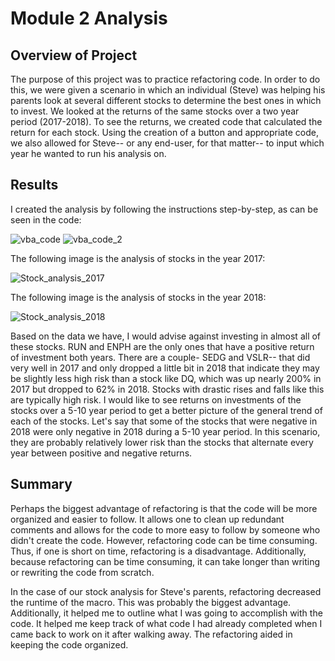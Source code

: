 # Module 2 Analysis
## Overview of Project
The purpose of this project was to practice refactoring code. In order to do this, we were given a scenario in which an individual (Steve) was helping his parents look at several different stocks to determine the best ones in which to invest. We looked at the returns of the same stocks over a two year period (2017-2018). To see the returns, we created code that calculated the return for each stock. Using the creation of a button and appropriate code, we also allowed for Steve-- or any end-user, for that matter-- to input which year he wanted to run his analysis on.
## Results
I created the analysis by following the instructions step-by-step, as can be seen in the code:

![vba_code](https://user-images.githubusercontent.com/94420548/149050156-a2bc12f1-3655-42e7-b0a3-2a7cd09132f1.png)
![vba_code_2](https://user-images.githubusercontent.com/94420548/149050232-2772a90d-acc2-4316-8775-132b232bf096.png)


The following image is the analysis of stocks in the year 2017:

![Stock_analysis_2017](https://user-images.githubusercontent.com/94420548/148861041-744177bd-1a5c-424b-b41c-e832d8a11da0.png)

The following image is the analysis of stocks in the year 2018:

![Stock_analysis_2018](https://user-images.githubusercontent.com/94420548/148861078-96616807-6bc3-40cd-a046-080a5b267fbb.png)

Based on the data we have, I would advise against investing in almost all of these stocks. RUN and ENPH are the only ones that have a positive return of investment both years. There are a couple- SEDG and VSLR-- that did very well in 2017 and only dropped a little bit in 2018 that indicate they may be slightly less high risk than a stock like DQ, which was up nearly 200% in 2017 but dropped to 62% in 2018. Stocks with drastic rises and falls like this are typically high risk. I would like to see returns on investments of the stocks over a 5-10 year period to get a better picture of the general trend of each of the stocks. Let's say that some of the stocks that were negative in 2018 were only negative in 2018 during a 5-10 year period. In this scenario,  they are probably relatively lower risk than the stocks that alternate every year between positive and negative returns. 
## Summary
Perhaps the biggest advantage of refactoring is that the code will be more organized and easier to follow. It allows one to clean up redundant comments and allows for the code to more easy to follow by someone who didn't create the code. However, refactoring code can be time consuming. Thus, if one is short on time, refactoring is a disadvantage. Additionally, because refactoring can be time consuming, it can take longer than writing or rewriting the code from scratch.

In the case of our stock analysis for Steve's parents, refactoring decreased the runtime of the macro. This was probably the biggest advantage. Additionally, it helped me to outline what I was going to accomplish with the code. It helped me keep track of what code I had already completed when I came back to work on it after walking away. The refactoring aided in keeping the code organized.
